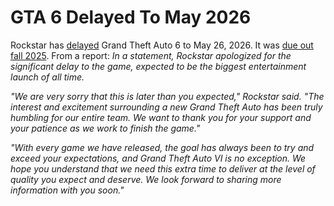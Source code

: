 # GTA 6 Delayed To May 2026

Rockstar has [delayed](https://www.ign.com/articles/gta-6-delayed-to-may-2026) Grand Theft Auto 6 to May 26, 2026. It was [due out fall 2025](https://games.slashdot.org/story/24/05/16/2043208/gta-6-release-date-narrowed-to-fall-2025-amid-questions-about-delays). From a report: _In a statement, Rockstar apologized for the significant delay to the game, expected to be the biggest entertainment launch of all time._

_"We are very sorry that this is later than you expected," Rockstar said. "The interest and excitement surrounding a new Grand Theft Auto has been truly humbling for our entire team. We want to thank you for your support and your patience as we work to finish the game."_

_"With every game we have released, the goal has always been to try and exceed your expectations, and Grand Theft Auto VI is no exception. We hope you understand that we need this extra time to deliver at the level of quality you expect and deserve. We look forward to sharing more information with you soon."_